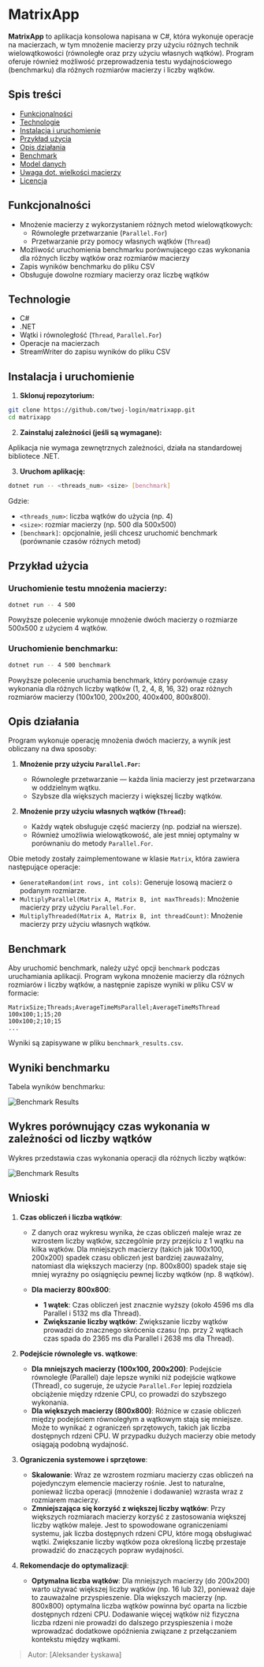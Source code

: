 
# MatrixApp

**MatrixApp** to aplikacja konsolowa napisana w C#, która wykonuje operacje na macierzach, w tym mnożenie macierzy przy użyciu różnych technik wielowątkowości (równoległe oraz przy użyciu własnych wątków). Program oferuje również możliwość przeprowadzenia testu wydajnościowego (benchmarku) dla różnych rozmiarów macierzy i liczby wątków.

## Spis treści

- [Funkcjonalności](#funkcjonalności)
- [Technologie](#technologie)
- [Instalacja i uruchomienie](#instalacja-i-uruchomienie)
- [Przykład użycia](#przykład-użycia)
- [Opis działania](#opis-działania)
- [Benchmark](#benchmark)
- [Model danych](#model-danych)
- [Uwaga dot. wielkości macierzy](#uwaga-dot-wielkości-macierzy)
- [Licencja](#licencja)

## Funkcjonalności

- Mnożenie macierzy z wykorzystaniem różnych metod wielowątkowych:
  - Równoległe przetwarzanie (`Parallel.For`)
  - Przetwarzanie przy pomocy własnych wątków (`Thread`)
- Możliwość uruchomienia benchmarku porównującego czas wykonania dla różnych liczby wątków oraz rozmiarów macierzy
- Zapis wyników benchmarku do pliku CSV
- Obsługuje dowolne rozmiary macierzy oraz liczbę wątków

## Technologie

- C#
- .NET
- Wątki i równoległość (`Thread`, `Parallel.For`)
- Operacje na macierzach
- StreamWriter do zapisu wyników do pliku CSV

## Instalacja i uruchomienie

1. **Sklonuj repozytorium:**

```bash
git clone https://github.com/twoj-login/matrixapp.git
cd matrixapp
```

2. **Zainstaluj zależności (jeśli są wymagane):**

Aplikacja nie wymaga zewnętrznych zależności, działa na standardowej bibliotece .NET.

3. **Uruchom aplikację:**

```bash
dotnet run -- <threads_num> <size> [benchmark]
```

Gdzie:
- `<threads_num>`: liczba wątków do użycia (np. 4)
- `<size>`: rozmiar macierzy (np. 500 dla 500x500)
- `[benchmark]`: opcjonalnie, jeśli chcesz uruchomić benchmark (porównanie czasów różnych metod)

## Przykład użycia

### Uruchomienie testu mnożenia macierzy:

```bash
dotnet run -- 4 500
```

Powyższe polecenie wykonuje mnożenie dwóch macierzy o rozmiarze 500x500 z użyciem 4 wątków.

### Uruchomienie benchmarku:

```bash
dotnet run -- 4 500 benchmark
```

Powyższe polecenie uruchamia benchmark, który porównuje czasy wykonania dla różnych liczby wątków (1, 2, 4, 8, 16, 32) oraz różnych rozmiarów macierzy (100x100, 200x200, 400x400, 800x800).

## Opis działania

Program wykonuje operację mnożenia dwóch macierzy, a wynik jest obliczany na dwa sposoby:

1. **Mnożenie przy użyciu `Parallel.For`:**
   - Równoległe przetwarzanie — każda linia macierzy jest przetwarzana w oddzielnym wątku.
   - Szybsze dla większych macierzy i większej liczby wątków.

2. **Mnożenie przy użyciu własnych wątków (`Thread`):**
   - Każdy wątek obsługuje część macierzy (np. podział na wiersze).
   - Również umożliwia wielowątkowość, ale jest mniej optymalny w porównaniu do metody `Parallel.For`.

Obie metody zostały zaimplementowane w klasie `Matrix`, która zawiera następujące operacje:
- `GenerateRandom(int rows, int cols)`: Generuje losową macierz o podanym rozmiarze.
- `MultiplyParallel(Matrix A, Matrix B, int maxThreads)`: Mnożenie macierzy przy użyciu `Parallel.For`.
- `MultiplyThreaded(Matrix A, Matrix B, int threadCount)`: Mnożenie macierzy przy użyciu własnych wątków.

## Benchmark

Aby uruchomić benchmark, należy użyć opcji `benchmark` podczas uruchamiania aplikacji. Program wykona mnożenie macierzy dla różnych rozmiarów i liczby wątków, a następnie zapisze wyniki w pliku CSV w formacie:

```csv
MatrixSize;Threads;AverageTimeMsParallel;AverageTimeMsThread
100x100;1;15;20
100x100;2;10;15
...
```

Wyniki są zapisywane w pliku `benchmark_results.csv`.

## Wyniki benchmarku

Tabela wyników benchmarku:

![Benchmark Results](tables.png)

## Wykres porównujący czas wykonania w zależności od liczby wątków

Wykres przedstawia czas wykonania operacji dla różnych liczby wątków:

![Benchmark Results](plot.png)

## Wnioski 



1. **Czas obliczeń i liczba wątków**:
   - Z danych oraz wykresu wynika, że czas obliczeń maleje wraz ze wzrostem liczby wątków, szczególnie przy przejściu z 1 wątku na kilka wątków. Dla mniejszych macierzy (takich jak 100x100, 200x200) spadek czasu obliczeń jest bardziej zauważalny, natomiast dla większych macierzy (np. 800x800) spadek staje się mniej wyraźny po osiągnięciu pewnej liczby wątków (np. 8 wątków).
   
   - **Dla macierzy 800x800**:
     - **1 wątek**: Czas obliczeń jest znacznie wyższy (około 4596 ms dla Parallel i 5132 ms dla Thread).
     - **Zwiększanie liczby wątków**: Zwiększanie liczby wątków prowadzi do znacznego skrócenia czasu (np. przy 2 wątkach czas spada do 2365 ms dla Parallel i 2638 ms dla Thread).
     

2. **Podejście równoległe vs. wątkowe**:
   - **Dla mniejszych macierzy (100x100, 200x200)**: Podejście równoległe (Parallel) daje lepsze wyniki niż podejście wątkowe (Thread), co sugeruje, że użycie `Parallel.For` lepiej rozdziela obciążenie między rdzenie CPU, co prowadzi do szybszego wykonania.
   - **Dla większych macierzy (800x800)**: Różnice w czasie obliczeń między podejściem równoległym a wątkowym stają się mniejsze. Może to wynikać z ograniczeń sprzętowych, takich jak liczba dostępnych rdzeni CPU. W przypadku dużych macierzy obie metody osiągają podobną wydajność.

3. **Ograniczenia systemowe i sprzętowe**:
   - **Skalowanie**: Wraz ze wzrostem rozmiaru macierzy czas obliczeń na pojedynczym elemencie macierzy rośnie. Jest to naturalne, ponieważ liczba operacji (mnożenie i dodawanie) wzrasta wraz z rozmiarem macierzy.
   - **Zmniejszająca się korzyść z większej liczby wątków**: Przy większych rozmiarach macierzy korzyść z zastosowania większej liczby wątków maleje. Jest to spowodowane ograniczeniami systemu, jak liczba dostępnych rdzeni CPU, które mogą obsługiwać wątki. Zwiększanie liczby wątków poza określoną liczbę przestaje prowadzić do znaczących popraw wydajności.



4. **Rekomendacje do optymalizacji**:
   - **Optymalna liczba wątków**: Dla mniejszych macierzy (do 200x200) warto używać większej liczby wątków (np. 16 lub 32), ponieważ daje to zauważalne przyspieszenie. Dla większych macierzy (np. 800x800) optymalna liczba wątków powinna być oparta na liczbie dostępnych rdzeni CPU. Dodawanie więcej wątków niż fizyczna liczba rdzeni nie prowadzi do dalszego przyspieszenia i może wprowadzać dodatkowe opóźnienia związane z przełączaniem kontekstu między wątkami.
  


> Autor: [Aleksander Łyskawa]
